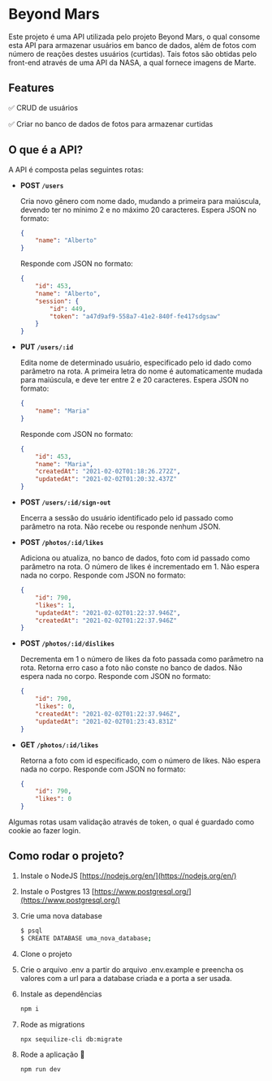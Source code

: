 # Beyond Mars

Este projeto é uma API utilizada pelo projeto Beyond Mars, o qual consome esta API para armazenar usuários em banco de dados, além de fotos com número de reações destes usuários (curtidas). Tais fotos são obtidas pelo front-end através de uma API da NASA, a qual fornece imagens de Marte.

## Features

✅ CRUD de usuários

✅ Criar no banco de dados de fotos para armazenar curtidas

## O que é a API?

A API é composta pelas seguintes rotas:

- **POST `/users`**

    Cria novo gênero com nome dado, mudando a primeira para maiúscula, devendo ter no mínimo 2
    e no máximo 20 caracteres. Espera JSON no formato:

    ```json
    {
        "name": "Alberto"
    }
    ```

    Responde com JSON no formato:

    ```json
    {
        "id": 453,
        "name": "Alberto",
        "session": {
            "id": 449,
            "token": "a47d9af9-558a7-41e2-840f-fe417sdgsaw"
        }
    }
    ```    

- **PUT `/users/:id`**

    Edita nome de determinado usuário, especificado pelo id dado como parâmetro na rota. A primeira letra
    do nome é automaticamente mudada para maiúscula, e deve ter entre 2 e 20 caracteres. Espera JSON no formato:

    ```json
    {
        "name": "Maria"
    }
    ```

    Responde com JSON no formato:

    ```json
    {
        "id": 453,
        "name": "Maria",
        "createdAt": "2021-02-02T01:18:26.272Z",
        "updatedAt": "2021-02-02T01:20:32.437Z"
    }
    ```

- **POST `/users/:id/sign-out`**

    Encerra a sessão do usuário identificado pelo id passado como parâmetro na rota. Não recebe ou responde nenhum JSON.

- **POST `/photos/:id/likes`**

    Adiciona ou atualiza, no banco de dados, foto com id passado como parâmetro na rota. O número de likes é incrementado em 1. Não espera nada no corpo.
    Responde com JSON no formato:

    ```json
    {
        "id": 790,
        "likes": 1,
        "updatedAt": "2021-02-02T01:22:37.946Z",
        "createdAt": "2021-02-02T01:22:37.946Z"
    }
    ```

- **POST `/photos/:id/dislikes`**

    Decrementa em 1 o número de likes da foto passada como parâmetro na rota. Retorna erro caso a foto não conste no banco de dados. Não espera nada no corpo.
    Responde com JSON no formato:

    ```json
    {
        "id": 790,
        "likes": 0,
        "createdAt": "2021-02-02T01:22:37.946Z",
        "updatedAt": "2021-02-02T01:23:43.831Z"
    }
    ```

- **GET `/photos/:id/likes`**

    Retorna a foto com id especificado, com o número de likes. Não espera nada no corpo.
    Responde com JSON no formato:

    ```json
    {
        "id": 790,
        "likes": 0
    }
    ```

Algumas rotas usam validação através de token, o qual é guardado como cookie ao fazer login.

## Como rodar o projeto?

1. Instale o NodeJS [https://nodejs.org/en/](https://nodejs.org/en/)
2. Instale o Postgres 13 [https://www.postgresql.org/](https://www.postgresql.org/)
3. Crie uma nova database

    ```bash
    $ psql
    $ CREATE DATABASE uma_nova_database;
    ```

4. Clone o projeto
5. Crie o arquivo .env a partir do arquivo .env.example e preencha os valores com a url para a database criada e a porta a ser usada.
6. Instale as dependências

    ```bash
    npm i
    ```

7. Rode as migrations

    ```bash
    npx sequilize-cli db:migrate
    ```

8. Rode a aplicação 🙂

    ```bash
    npm run dev
    ```